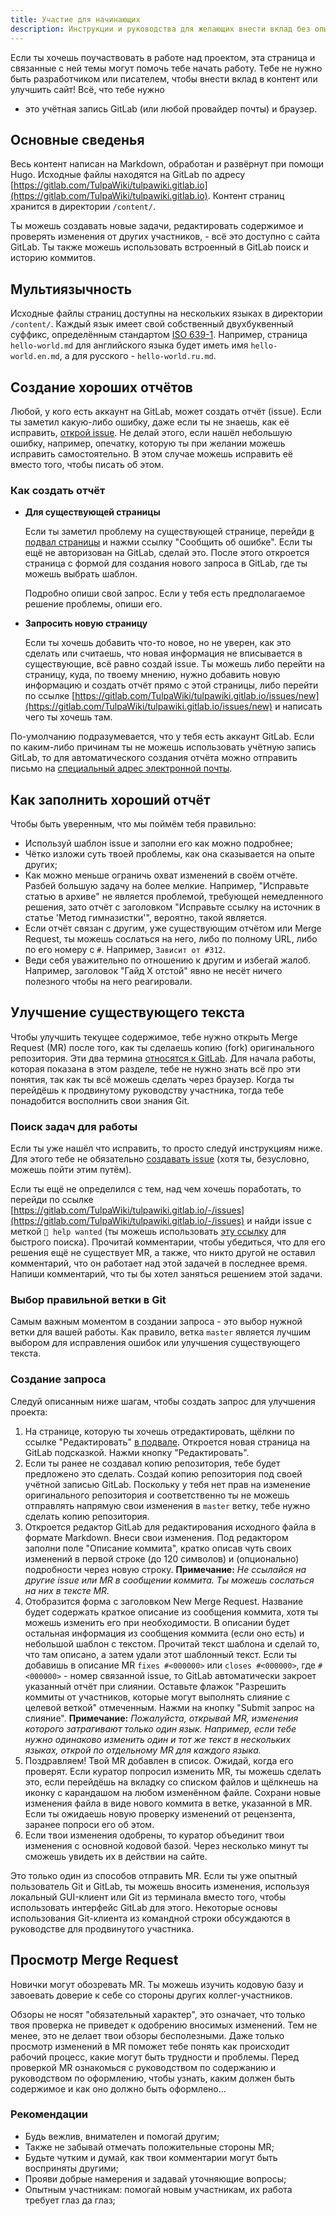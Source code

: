 ```yaml
---
title: Участие для начинающих
description: Инструкции и руководства для желающих внести вклад без опыта.
---
```

Если ты хочешь поучаствовать в работе над проектом, эта страница и связанные с
ней темы могут помочь тебе начать работу. Тебе не нужно быть разработчиком или
писателем, чтобы внести вклад в контент или улучшить сайт! Всё, что тебе нужно
- это учётная запись GitLab (или любой провайдер почты) и браузер.

## Основные сведенья
Весь контент написан на Markdown, обработан и развёрнут при помощи Hugo.
Исходные файлы находятся на GitLab по адресу [https://gitlab.com/TulpaWiki/tulpawiki.gitlab.io](https://gitlab.com/TulpaWiki/tulpawiki.gitlab.io).
Контент страниц хранится в директории `/content/`.

Ты можешь создавать новые задачи, редактировать содержимое и проверять
изменения от других участников, - всё это доступно с сайта GitLab. Ты также
можешь использовать встроенный в GitLab поиск и историю коммитов.

## Мультиязычность
Исходные файлы страниц доступны на нескольких языках в директории `/content/`.
Каждый язык имеет свой собственный двухбуквенный суффикс, определённым
стандартом [ISO 639-1](https://www.loc.gov/standards/iso639-2/php/code_list.php).
Например, страница `hello-world.md` для английского языка будет иметь имя
`hello-world.en.md`, а для русского - `hello-world.ru.md`.

## Создание хороших отчётов
Любой, у кого есть аккаунт на GitLab, может создать отчёт (issue). Если ты
заметил какую-либо ошибку, даже если ты не знаешь, как её исправить,
[открой issue](https://gitlab.com/TulpaWiki/tulpawiki.gitlab.io/-/issues/new).
Не делай этого, если нашёл небольшую ошибку, например, опечатку, которую ты
при желании можешь исправить самостоятельно. В этом случае можешь исправить её
вместо того, чтобы писать об этом.

### Как создать отчёт
* **Для существующей страницы**

  Если ты заметил проблему на существующей странице, перейди [в подвал страницы](#footer) и нажми ссылку "Сообщить об ошибке". Если ты ещё не авторизован на GitLab, сделай это. После этого откроется страница с формой для создания нового запроса в GitLab, где ты можешь выбрать шаблон.

  Подробно опиши свой запрос. Если у тебя есть предполагаемое решение проблемы, опиши его.
* **Запросить новую страницу**

  Если ты хочешь добавить что-то новое, но не уверен, как это сделать или считаешь, что новая информация не вписывается в существующие, всё равно создай issue. Ты можешь либо перейти на страницу, куда, по твоему мнению, нужно добавить новую информацию и создать отчёт прямо с этой страницы, либо перейти по ссылке [https://gitlab.com/TulpaWiki/tulpawiki.gitlab.io/issues/new](https://gitlab.com/TulpaWiki/tulpawiki.gitlab.io/issues/new) и написать чего ты хочешь там.

По-умолчанию подразумевается, что у тебя есть аккаунт GitLab. Если по
каким-либо причинам ты не можешь использовать учётную запись GitLab, то для
автоматического создания отчёта можно отправить письмо на
[специальный адрес электронной почты](mailto:issue@tulpawiki.org).

## Как заполнить хороший отчёт
Чтобы быть уверенным, что мы поймём тебя правильно:

* Используй шаблон issue и заполни его как можно подробнее;
* Чётко изложи суть твоей проблемы, как она сказывается на опыте других;
* Как можно меньше ограничь охват изменений в своём отчёте. Разбей большую задачу на более мелкие. Например, "Исправьте статью в архиве" не является проблемой, требующей немедленного решения, зато отчёт с заголовком "Исправьте ссылку на источник в статье 'Метод гимназистки'", вероятно, такой является.
* Если отчёт связан с другим, уже существующим отчётом или Merge Request, ты можешь сослаться на него, либо по полному URL, либо по его номеру с `#`. Например, `Зависит от #312`.
* Веди себя уважительно по отношению к другим и избегай жалоб. Например, заголовок "Гайд X отстой" явно не несёт ничего полезного чтобы на него реагировали.

## Улучшение существующего текста
Чтобы улучшить текущее содержимое, тебе нужно открыть Merge Request (MR) после
того, как ты сделаешь копию (fork) оригинального репозитория. Эти два термина
[относятся к GitLab](https://docs.gitlab.com/ee/user/project/merge_requests/creating_merge_requests.html). Для начала работы, которая показана в этом
разделе, тебе не нужно знать всё про эти понятия, так как ты всё можешь
сделать через браузер. Когда ты перейдёшь к продвинутому руководству
участника, тогда тебе понадобится восполнить свои знания Git.

### Поиск задач для работы
Если ты уже нашёл что исправить, то просто следуй инструкциям ниже. Для этого
тебе не обязательно [создавать issue](#создание_хороших_отчётов) (хотя ты,
безусловно, можешь пойти этим путём).

Если ты ещё не определился с тем, над чем хочешь поработать, то перейди по
ссылке [https://gitlab.com/TulpaWiki/tulpawiki.gitlab.io/-/issues](https://gitlab.com/TulpaWiki/tulpawiki.gitlab.io/-/issues) и найди issue с
меткой `👋 help wanted` (ты можешь использовать [эту ссылку](https://gitlab.com/groups/TulpaWiki/tulpawiki.gitlab.io/-/issues?label_name%5B%5D=%F0%9F%91%8B+help+wanted) для
быстрого поиска). Прочитай комментарии, чтобы убедиться, что для его решения
ещё не существует MR, а также, что никто другой не оставил комментарий, что он
работает над этой задачей в последнее время. Напиши комментарий, что ты бы
хотел заняться решением этой задачи.

### Выбор правильной ветки в Git
Самым важным моментом в создании запроса - это выбор нужной ветки для вашей
работы. Как правило, ветка `master` является лучшим выбором для исправления
ошибок или улучшения существующего текста.

### Создание запроса
Следуй описанным ниже шагам, чтобы создать запрос для улучшения проекта:

1. На странице, которую ты хочешь отредактировать, щёлкни по ссылке "Редактировать" [в подвале](#footer). Откроется новая страница на GitLab подсказкой. Нажми кнопку "Редактировать".
2. Если ты ранее не создавал копию репозитория, тебе будет предложено это сделать. Создай копию репозитория под своей учётной записью GitLab.
  Поскольку у тебя нет прав на изменение оригинального репозитория и соответственно ты не можешь отправлять напрямую свои изменения в `master` ветку, тебе нужно сделать копию репозитория.
3. Откроется редактор GitLab для редактирования исходного файла в формате Markdown. Внеси свои изменения. Под редактором заполни поле "Описание коммита", кратко описав чуть своих изменений в первой строке (до 120 символов) и (опционально) подробности через новую строку.
  **Примечание:** _Не ссылайся на другие issue или MR в сообщении коммита. Ты можешь сослаться на них в тексте MR._
4. Отобразится форма с заголовком New Merge Request. Название будет содержать краткое описание из сообщения коммита, хотя ты можешь изменить его при необходимости. В описании будет остальная информация из сообщения коммита (если оно есть) и небольшой шаблон с текстом. Прочитай текст шаблона и сделай то, что там описано, а затем удали этот шаблонный текст. Если ты добавишь в описание MR `fixes #<000000>` или `closes #<000000>`, где `#<000000>` - номер связанной issue, то GitLab автоматически закроет указанный отчёт при слиянии. Оставьте флажок "Разрешить коммиты от участников, которые могут выполнять слияние с целевой веткой" отмеченным. Нажми на кнопку "Submit запрос на слияние".
  **Примечание:** _Пожалуйста, открывай MR, изменения которого затрагивают только один язык. Например, если тебе нужно одинаково изменить один и тот же текст в нескольких языках, открой по отдельному MR для каждого языка._
5. Поздравляем! Твой MR добавлен в список. Ожидай, когда его проверят. Если куратор попросил изменить MR, ты можешь сделать это, если перейдёшь на вкладку со списком файлов и щёлкнешь на иконку с карандашом на любом изменённом файле. Сохрани новые изменения файла в виде нового коммита в ветке, указанной в MR. Если ты ожидаешь новую проверку изменений от рецензента, заранее попроси его об этом.
6. Если твои изменения одобрены, то куратор объединит твои изменения с основной кодовой базой. Через несколько минут ты сможешь увидеть их в действии на сайте.

Это только один из способов отправить MR. Если ты уже опытный пользователь Git
и GitLab, ты можешь вносить изменения, используя локальный GUI-клиент или Git
из терминала вместо того, чтобы использовать интерфейс GitLab для этого.
Некоторые основы использования Git-клиента из командной строки обсуждаются в
руководстве для продвинутого участника.

## Просмотр Merge Request
Новички могут обозревать MR. Ты можешь изучить кодовую базу и завоевать
доверие к себе со стороны других коллег-участников.

Обзоры не носят "обязательный характер", это означает, что только твоя
проверка не приведет к одобрению вносимых изменений. Тем не менее, это не
делает твои обзоры бесполезными. Даже только просмотр изменений в MR поможет
тебе понять как происходит рабочий процесс, какие могут быть трудности и
проблемы. Перед проверкой MR ознакомься с руководством по содержанию и
руководством по оформлению, чтобы узнать, каким должен быть содержимое и как
оно должно быть оформлено...

### Рекомендации
* Будь вежлив, внимателен и помогай другим;
* Также не забывай отмечать положительные стороны MR;
* Будьте чутким и думай, как твои комментарии могут быть восприняты другими;
* Прояви добрые намерения и задавай уточняющие вопросы;
* Опытным участникам: помогай новым участникам, их работа требует глаз да глаз;

